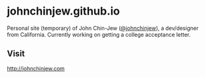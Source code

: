 # johnchinjew.github.io
Personal site (temporary) of John Chin-Jew ([@johnchinjew](http://twitter.com/johnchinjew)), a dev/designer from California. Currently working on getting a college acceptance letter.

## Visit
http://johnchinjew.com
